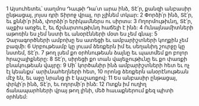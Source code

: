 1 Այսուհետեւ՝ սաղմոս Դաւթի
Դա՛տ արա ինձ, Տէ՛ր,
քանզի անբասիր ընթացայ, յոյսս դրի Տիրոջ վրայ,
որ չլինեմ տկար:
2 Փորձի՛ր ինձ, Տէ՛ր, եւ քննի՛ր ինձ,
փորձի՛ր երիկամներս ու սիրտս:
3 Ողորմութիւնդ, Տէ՛ր, աչքիս առջեւ է,
եւ ճշմարտութիւնդ հաճելի է ինձ:
4 Ունայնամիտների աթոռին ես չեմ նստի
եւ անօրէնների մօտ ես չեմ գնայ:
5 Չարագործների ամբոխը ես ատեցի
եւ ամբարիշտների կողքին չեմ բազմի:
6 Սրբութեամբ կը լուամ ձեռքերն իմ
եւ սեղանիդ շուրջը կը նստեմ, Տէ՛ր.
7 թող լսեմ քո օրհնութեան ձայնը
եւ պատմեմ քո բոլոր հրաշալիքները:
8 Տէ՛ր, սիրեցի քո տան վայելչութիւնը
եւ քո փառքի բնակութեան վայրը:
9 Մի՛ կործանիր ինձ ամբարիշտների հետ
եւ ոչ էլ կեանքս՝ արիւնահեղների հետ,
10 որոնց ձեռքերն անօրէնութեան մէջ են,
եւ աջը նրանց լի է կաշառքով:
11 Ես անբասիր ընթացայ,
փրկի՛ր ինձ, Տէ՛ր, եւ ողորմի՛ր ինձ:
12 Ոտքն իմ ուղիղ ճանապարհների վրայ թող լինի,
մեծ հաւաքներում քեզ պիտի օրհնեմ:
